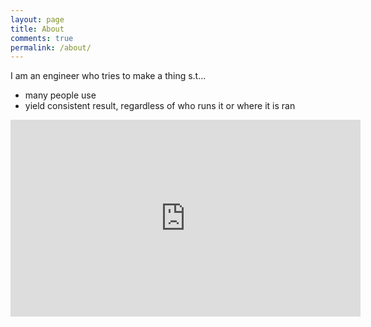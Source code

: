 ```yaml
---
layout: page
title: About
comments: true
permalink: /about/
---
```




I am an engineer who tries to make a thing s.t...
- many people use
- yield consistent result, regardless of who runs it or where it is ran


<iframe width="560" height="315" src="https://www.youtube.com/embed/videoseries?list=PLTzDBFRC3ljDpzfUrWBHtaGM_3FtgLdbp" frameborder="0" allow="accelerometer; autoplay; encrypted-media; gyroscope; picture-in-picture" allowfullscreen></iframe>
